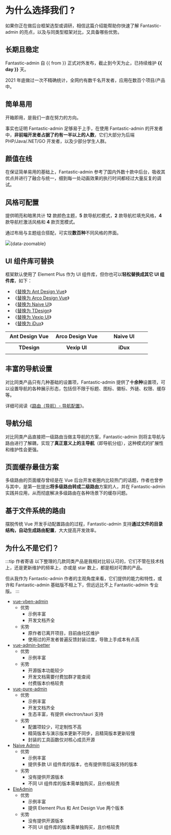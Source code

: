 # 为什么选择我们 ?

如果你正在做后台框架选型或调研，相信这篇介绍能帮助你快速了解 Fantastic-admin 的亮点，以及与同类型框架对比，又具备哪些优势。

## 长期且稳定

<script setup>
const from = '2020/10/17'
const time = new Date().getTime() / 1000 - new Date(from).getTime() / 1000
const day = parseInt(time / 60 / 60 / 24)
</script>

Fantastic-admin 自 {{ from }} 正式对外发布，截止到今天为止，已持续维护 **{{ day }}** 天。

2021 年底做过一次不精确统计，全网约有数千名开发者，应用在数百个项目/产品中。

## 简单易用

开箱即用，是我们一直在努力的方向。

事实也证明 Fantastic-admin 足够易于上手，在使用 Fantastic-admin 的开发者中，**非前端开发者占据了约有一半以上的人数**，它们大部分为后端 PHP/Java/.NET/GO 开发者，以及少部分学生人群。

## 颜值在线

在保证简单易用的基础上，Fantastic-admin 参考了国内外数十款中后台，吸收其优点并进行了融合与统一，细到每一处动画效果的执行时间都经过大量反复的调试。

## 风格可配置

提供明亮和暗黑共计 **12** 款颜色主题，**5** 款导航栏模式，**2** 款导航栏填充风格，**4** 款导航栏激活风格和 **4** 款页宽模式。

通过布局与主题组合搭配，可实现**数百种**不同风格的界面。

![](/intro-1.png){data-zoomable}

## UI 组件库可替换

框架默认使用了 Element Plus 作为 UI 组件库，但你也可以**轻松替换成其它 UI 组件库**，如下：

- 《[替换为 Ant Design Vue](/guide/replace-to-antd)》
- 《[替换为 Arco Design Vue](/guide/replace-to-arco)》
- 《[替换为 Naive UI](/guide/replace-to-naive)》
- 《[替换为 TDesign](/guide/replace-to-tdesign)》
- 《[替换为 Vexip UI](/guide/replace-to-vexip)》
- 《[替换为 iDux](/guide/replace-to-idux)》

<table>
  <tr>
    <th width="33%" style="text-align: center;">Ant Design Vue</th>
    <th width="33%" style="text-align: center;">Arco Design Vue</th>
    <th width="33%" style="text-align: center;">Naive UI</th>
  </tr>
  <tr style="background-color: inherit;">
    <td><ZoomImg src="/ui-antd.png" /></td>
    <td><ZoomImg src="/ui-arco.png" /></td>
    <td><ZoomImg src="/ui-naive.png" /></td>
  </tr>
  <tr>
    <th style="text-align: center;">TDesign</th>
    <th style="text-align: center;">Vexip UI</th>
    <th style="text-align: center;">iDux</th>
  </tr>
  <tr style="background-color: inherit;">
    <td><ZoomImg src="/ui-tdesign.png" /></td>
    <td><ZoomImg src="/ui-vexip.png" /></td>
    <td><ZoomImg src="/ui-idux.png" /></td>
  </tr>
</table>

## 丰富的导航设置

对比同类产品只有几种基础的设置项，Fantastic-admin 提供了**十余种**设置项，可以设置导航的各种展示形态，包括但不限于标题、图标、徽标、外链、权限、缓存等。

详细可阅读《[路由（导航）- 导航配置](router#导航配置)》。

## 导航分组

对比同类产品直接把一级路由当做主导航的方案，Fantastic-admin 则将主导航与路由进行了解耦，实现了**真正意义上的主导航**（即导航分组），这种模式的扩展性和维护性会更强。

## 页面缓存最佳方案

多级路由的页面缓存曾经是在 Vue 后台开发者圈内比较热门的话题，作者也曾参与其中，是第一批提出**将多级路由转成二级路由**方案的人，并在 Fantastic-admin 实践并应用，从而彻底解决多级路由在各种场景下的缓存问题。

## 基于文件系统的路由

摆脱传统 Vue 开发手动配置路由的过程，Fantastic-admin 支持**通过文件的目录结构，自动生成路由配置**，大大提高开发效率。

## 为什么不是它们？

:::tip 作者寄语
以下整理的几款同类产品是我相对比较认可的，它们不管在技术栈上，还是更新维护的频率上，亦或是 star 数上，都是相对可靠的产品。

但从我作为 Fantastic-admin 作者的主观角度来看，它们提供的能力和特性，或许和 Fantastic-admin 基础版不相上下，但远远比不上 Fantastic-admin 专业版。
:::

- [vue-vben-admin](https://github.com/vbenjs/vue-vben-admin)
  - 优势
    - 示例丰富
    - 开发文档齐全
  - 劣势
    - 原作者已离开项目，目前由社区维护
    - 使用过的开发者普遍反馈封装过度，导致上手成本有点高
- [vue-admin-better](https://github.com/chuzhixin/vue-admin-better)
  - 优势
    - 示例丰富
  - 劣势
    - 开源版本功能较少
    - 开发文档需要付费加群才能查阅
    - 付费版本价格较贵
- [vue-pure-admin](https://github.com/pure-admin/vue-pure-admin)
  - 优势
    - 示例丰富
    - 开发文档齐全
    - 生态丰富，有提供 electron/tauri 支持
  - 劣势
    - 配置项较少，可定制性不高
    - 精简版本与演示版本更新不同步，且精简版本更新较慢
    - 封装的工具函数仅对核心成员开源
- [Naive Admin](https://www.naiveadmin.com/home)
  - 优势
    - 示例丰富
    - 提供多款 UI 组件库的版本，也有提供带后端支持的版本
  - 劣势
    - 没有提供开源版本
    - 不同 UI 组件库的版本需单独购买，且价格较贵
- [EleAdmin](https://eleadmin.com/)
  - 优势
    - 示例丰富
    - 提供 Element Plus 和 Ant Design Vue 两个版本
  - 劣势
    - 没有提供开源版本
    - 不同 UI 组件库的版本需单独购买，且价格较贵
